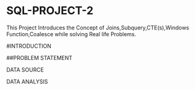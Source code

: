 # SQL-PROJECT-2
This Project Introduces the Concept of Joins,Subquery,CTE(s),Windows Function,Coalesce while solving Real life Problems.

#INTRODUCTION

##PROBLEM STATEMENT

DATA SOURCE

DATA ANALYSIS
